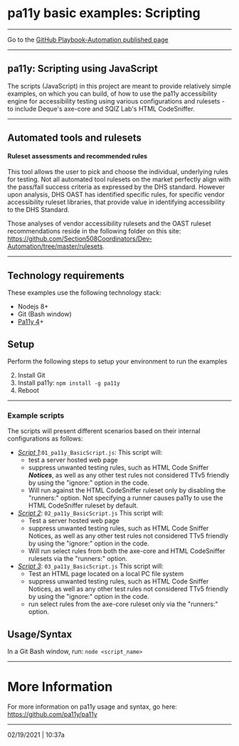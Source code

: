 # pa11y basic examples: Scripting

---

Go to the [GitHub Playbook-Automation published page](https://section508coordinators.github.io/Dev-Automation/)

---

## pa11y: Scripting using JavaScript

The scripts (JavaScript) in this project are meant to provide relatively simple examples, on which you can build, of how to use the pa11y  accessibility engine for accessibility testing using various configurations and rulesets - to include Deque's axe-core and SQIZ Lab's HTML CodeSniffer.  

---

## Automated tools and rulesets

#### Ruleset assessments and recommended rules

This tool allows the user to pick and choose the individual, underlying rules for testing. Not all automated tool rulesets on the market perfectly align with the pass/fail success criteria as expressed by the DHS standard. However upon analysis, DHS OAST has identified specific rules, for specific vendor accessibility ruleset libraries, that provide value in identifying accessibility to the DHS Standard.

Those analyses of vendor accessibility rulesets and the OAST ruleset recommendations reside in the following folder on this site: https://github.com/Section508Coordinators/Dev-Automation/tree/master/rulesets.

---

## Technology requirements

These examples use the following technology stack:

- Nodejs 8+
- Git (Bash window)
- [Pa11y 4](https://github.com/pa11y/pa11y/tree/4.x)+

## Setup

Perform the following steps to setup your environment to run the examples

2. Install Git 
2. Install pa11y: `npm install -g pa11y`
2. Reboot

---

### Example scripts


The scripts will present different scenarios based on their internal configurations as follows:

- <u>*Script 1*</u>:`01_pa11y_BasicScript.js`: This script will:
  - test a server hosted web page
  - suppress unwanted testing rules, such as HTML Code Sniffer ***Notices***, as well as any other test rules not considered TTv5 friendly by using the "ignore:" option in the code.
  - Will run against the HTML CodeSniffer ruleset only by disabling the "runners:" option. Not specifying a runner causes pa11y to use the HTML CodeSniffer ruleset by default.
- <u>*Script 2*</u>: `02_pa11y_BasicScript.js`  This script will:
  - Test a server hosted web page
  - suppress unwanted testing rules, such as HTML Code Sniffer Notices, as well as any other test rules not considered TTv5 friendly by using the "ignore:" option in the code.
  - Will run select rules from both the axe-core and HTML CodeSniffer rulesets via the "runners:" option.
- *<u>Script 3</u>*: `03_pa11y_BasicScript.js`  This script will:
  - Test an HTML page located on a local PC file system
  - suppress unwanted testing rules, such as HTML Code Sniffer Notices, as well as any other test rules not considered TTv5 friendly by using the "ignore:" option in the code.
  - run select rules from the axe-core ruleset only via the "runners:" option.

## Usage/Syntax

In a Git Bash window, run: `node <script_name>`

---

# More Information

For more information on pa11y usage and syntax, go here: https://github.com/pa11y/pa11y 

---

02/19/2021 | 10:37a
